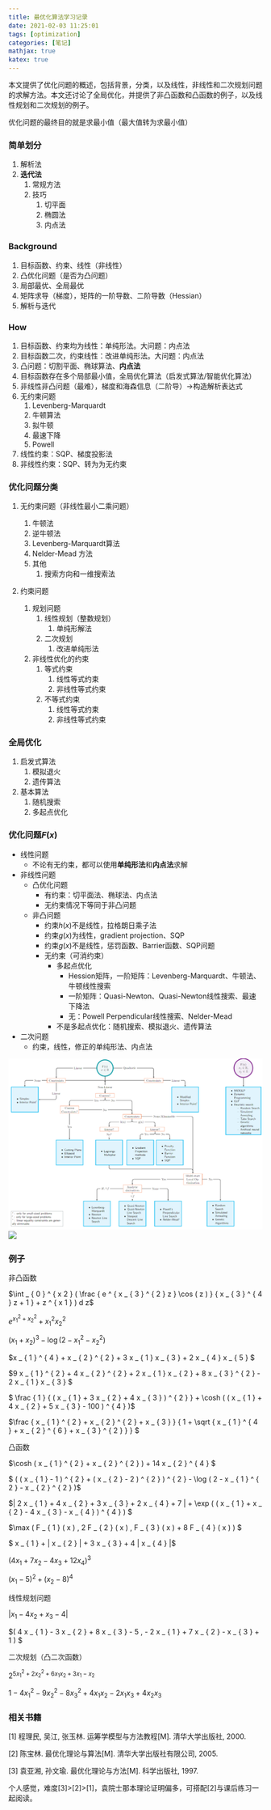 ```yaml
---
title: 最优化算法学习记录
date: 2021-02-03 11:25:01
tags: [optimization]
categories: [笔记]
mathjax: true
katex: true
---
```

本文提供了优化问题的概述，包括背景，分类，以及线性，非线性和二次规划问题的求解方法。本文还讨论了全局优化，并提供了非凸函数和凸函数的例子，以及线性规划和二次规划的例子。

<!-- more -->

优化问题的最终目的就是求最小值（最大值转为求最小值）

### 简单划分

1. 解析法
2. **迭代法**
   1. 常规方法
   2. 技巧
      1. 切平面
      2. 椭圆法
      3. 内点法

### Background

1. 目标函数、约束、线性（非线性）
2. 凸优化问题（是否为凸问题）
3. 局部最优、全局最优
4. 矩阵求导（梯度），矩阵的一阶导数、二阶导数（Hessian）
5. 解析与迭代

### How

1. 目标函数、约束均为线性：单纯形法。大问题：内点法
2. 目标函数二次，约束线性：改进单纯形法。大问题：内点法
3. 凸问题：切割平面、椭球算法、**内点法**
4. 目标函数存在多个局部最小值，全局优化算法（启发式算法/智能优化算法）
5. 非线性非凸问题（最难），梯度和海森信息（二阶导）->构造解析表达式
6. 无约束问题
   1. Levenberg-Marquardt
   2. 牛顿算法
   3. 拟牛顿
   4. 最速下降
   5. Powell
7. 线性约束：SQP、梯度投影法
8. 非线性约束：SQP、转为为无约束

### 优化问题分类

1. 无约束问题（非线性最小二乘问题）

   1. 牛顿法
   2. 逆牛顿法
   3. Levenberg-Marquardt算法
   4. Nelder-Mead 方法
   5. 其他
      1. 搜索方向和一维搜索法
2. 约束问题

   1. 规划问题
      1. 线性规划（整数规划）
         1. 单纯形解法
      2. 二次规划
         1. 改进单纯形法
   2. 非线性优化的约束
      1. 等式约束
         1. 线性等式约束
         2. 非线性等式约束
      2. 不等式约束
         1. 线性等式约束
         2. 非线性等式约束

### 全局优化

1. 启发式算法
   1. 模拟退火
   2. 遗传算法
2. 基本算法
   1. 随机搜索
   2. 多起点优化

### 优化问题$F(x)$

- 线性问题
  - 不论有无约束，都可以使用**单纯形法**和**内点法**求解
- 非线性问题
  - 凸优化问题
    - 有约束：切平面法、椭球法、内点法
    - 无约束情况下等同于非凸问题
  - 非凸问题
    - 约束$h(x)$不是线性，拉格朗日乘子法
    - 约束$g(x)$为线性，gradient projection、SQP
    - 约束$g(x)$不是线性，惩罚函数、Barrier函数、SQP问题
    - 无约束（可消约束）
      - 多起点优化
        - Hession矩阵，一阶矩阵：Levenberg-Marquardt、牛顿法、牛顿线性搜索
        - 一阶矩阵：Quasi-Newton、Quasi-Newton线性搜索、最速下降法
        - 无：Powell Perpendicular线性搜索、Nelder-Mead
      - 不是多起点优化：随机搜索、模拟退火、遗传算法
- 二次问题
  - 约束，线性，修正的单纯形法、内点法

![](https://raw.githubusercontent.com/wnma3mz/blog_posts/master/imgs/optimization/%E4%BC%98%E5%8C%96%E7%AE%97%E6%B3%95%E7%9A%84%E9%80%89%E6%8B%A9.png)
![](https://raw.githubusercontent.com/wnma3mz/blog_posts/master/imgs/optimization/%E7%BB%83%E4%B9%A0%E9%A2%98/%E6%9C%80%E4%BC%98%E5%8C%96%E7%AE%97%E6%B3%95%E5%81%9C%E6%AD%A2%E5%87%86%E5%88%99.png)

### 例子

非凸函数

$\int _ { 0 } ^ { x 2 } ( \frac { e ^ { x _ { 3 } ^ { 2 } z } \cos ( z ) } { x _ { 3 } ^ { 4 } z + 1 } + z ^ { x 1 } ) d z$

$e ^ { x _ { 1 } ^ { 2 } + x _ { 2 } ^ { 2 } } + x _ { 1 } ^ { 2 } x _ { 2 } ^ { 2 }$

$( x _ { 1 } + x _ { 2 } ) ^ { 3 } - \log ( 2 - x _ { 1 } ^ { 2 } - x _ { 2 } ^ { 2 } )$

$x _ { 1 } ^ { 4 } + x _ { 2 } ^ { 2 } + 3 x _ { 1 } x _ { 3 } + 2 x _ { 4 } x _ { 5 } $

$9 x _ { 1 } ^ { 2 } + 4 x _ { 2 } ^ { 2 } + 2 x _ { 1 } x _ { 2 } + 8 x _ { 3 } ^ { 2 } - 2 x _ { 1 } x _ { 3 } $

$ \frac { 1 } { ( x _ { 1 } + 3 x _ { 2 } + 4 x _ { 3 } ) ^ { 2 } } + \cosh ( ( x _ { 1 } + 4 x _ { 2 } + 5 x _ { 3 } - 100 ) ^ { 4 } )$

$\frac { x _ { 1 } ^ { 2 } + x _ { 2 } ^ { 2 } + x _ { 3 } } { 1 + \sqrt { x _ { 1 } ^ { 4 } + x _ { 2 } ^ { 6 } + x _ { 3 } ^ { 2 } } } $

凸函数

$\cosh ( x _ { 1 } ^ { 2 } + x _ { 2 } ^ { 2 } ) + 14 x _ { 2 } ^ { 4 } $

$ ( ( x _ { 1 } - 1 ) ^ { 2 } + ( x _ { 2 } - 2 ) ^ { 2 } ) ^ { 2 } - \log ( 2 - x _ { 1 } ^ { 2 } - x _ { 2 } ^ { 2 } )$

$| 2 x _ { 1 } + 4 x _ { 2 } + 3 x _ { 3 } + 2 x _ { 4 } + 7 | + \exp ( ( x _ { 1 } + x _ { 2 } - 4 x _ { 3 } - x _ { 4 } ) ^ { 4 } ) $

$\max ( F _ { 1 } ( x ) , 2 F _ { 2 } ( x ) , F _ { 3 } ( x ) + 8 F _ { 4 } ( x ) ) $

$ x _ { 1 } + | x _ { 2 } | + 3 x _ { 3 } + 4 | x _ { 4 } |$

$( 4 x _ { 1 } + 7 x _ { 2 } - 4 x _ { 3 } + 12 x _ { 4 } ) ^ { 3 }$

$( x _ { 1 } - 5 ) ^ { 2 } + ( x _ { 2 } - 8 ) ^ { 4 }$

线性规划问题

$| x _ { 1 } - 4 x _ { 2 } + x _ { 3 } - 4 |$

$( 4 x _ { 1 } - 3 x _ { 2 } + 8 x _ { 3 } - 5 , - 2 x _ { 1 } + 7 x _ { 2 } - x _ { 3 } + 1 ) $

二次规划（凸二次函数）

$2 ^ { 5 x _ { 1 } ^ { 2 } + 2 x _ { 2 } ^ { 2 } + 6 x _ { 1 } x _ { 2 } + 3 x _ { 1 } - x _ { 2 } }$

$1 - 4 x _ { 1 } ^ { 2 } - 9 x _ { 2 } ^ { 2 } - 8 x _ { 3 } ^ { 2 } + 4 x _ { 1 } x _ { 2 } - 2 x _ { 1 } x _ { 3 } + 4 x _ { 2 } x _ { 3 }$

### 相关书籍

[1] 程理民, 吴江, 张玉林. 运筹学模型与方法教程[M]. 清华大学出版社, 2000.

[2] 陈宝林. 最优化理论与算法[M]. 清华大学出版社有限公司, 2005.

[3] 袁亚湘, 孙文瑜. 最优化理论与方法[M]. 科学出版社, 1997.

个人感觉，难度[3]>[2]>[1]，袁院士那本理论证明偏多，可搭配[2]与课后练习一起阅读。
